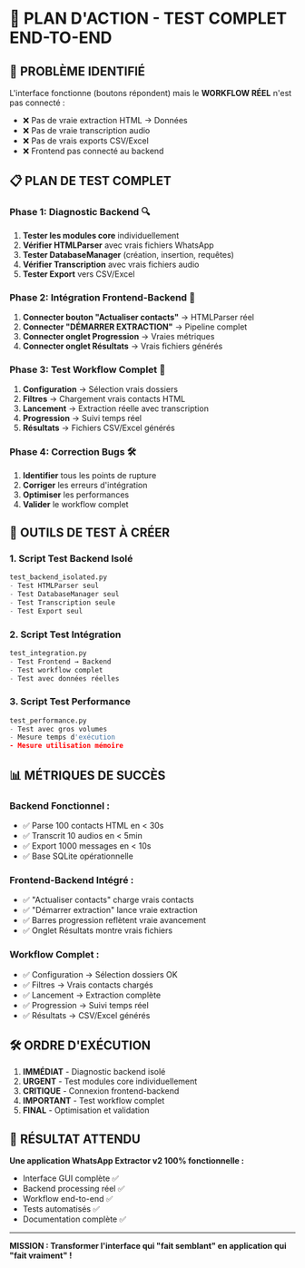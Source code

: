 # 🎯 PLAN D'ACTION - TEST COMPLET END-TO-END

## 🚨 **PROBLÈME IDENTIFIÉ**
L'interface fonctionne (boutons répondent) mais le **WORKFLOW RÉEL** n'est pas connecté :
- ❌ Pas de vraie extraction HTML → Données
- ❌ Pas de vraie transcription audio
- ❌ Pas de vrais exports CSV/Excel
- ❌ Frontend pas connecté au backend

## 📋 **PLAN DE TEST COMPLET**

### **Phase 1: Diagnostic Backend** 🔍
1. **Tester les modules core** individuellement
2. **Vérifier HTMLParser** avec vrais fichiers WhatsApp  
3. **Tester DatabaseManager** (création, insertion, requêtes)
4. **Vérifier Transcription** avec vrais fichiers audio
5. **Tester Export** vers CSV/Excel

### **Phase 2: Intégration Frontend-Backend** 🔗
1. **Connecter bouton "Actualiser contacts"** → HTMLParser réel
2. **Connecter "DÉMARRER EXTRACTION"** → Pipeline complet
3. **Connecter onglet Progression** → Vraies métriques
4. **Connecter onglet Résultats** → Vrais fichiers générés

### **Phase 3: Test Workflow Complet** 🚀
1. **Configuration** → Sélection vrais dossiers
2. **Filtres** → Chargement vrais contacts HTML
3. **Lancement** → Extraction réelle avec transcription
4. **Progression** → Suivi temps réel  
5. **Résultats** → Fichiers CSV/Excel générés

### **Phase 4: Correction Bugs** 🛠️
1. **Identifier** tous les points de rupture
2. **Corriger** les erreurs d'intégration
3. **Optimiser** les performances
4. **Valider** le workflow complet

## 🔧 **OUTILS DE TEST À CRÉER**

### **1. Script Test Backend Isolé**
```python
test_backend_isolated.py
- Test HTMLParser seul
- Test DatabaseManager seul  
- Test Transcription seule
- Test Export seul
```

### **2. Script Test Intégration**
```python
test_integration.py
- Test Frontend → Backend
- Test workflow complet
- Test avec données réelles
```

### **3. Script Test Performance**
```python
test_performance.py
- Test avec gros volumes
- Mesure temps d'exécution
- Mesure utilisation mémoire
```

## 📊 **MÉTRIQUES DE SUCCÈS**

### **Backend Fonctionnel :**
- ✅ Parse 100 contacts HTML en < 30s
- ✅ Transcrit 10 audios en < 5min
- ✅ Export 1000 messages en < 10s
- ✅ Base SQLite opérationnelle

### **Frontend-Backend Intégré :**
- ✅ "Actualiser contacts" charge vrais contacts
- ✅ "Démarrer extraction" lance vraie extraction  
- ✅ Barres progression reflètent vraie avancement
- ✅ Onglet Résultats montre vrais fichiers

### **Workflow Complet :**
- ✅ Configuration → Sélection dossiers OK
- ✅ Filtres → Vrais contacts chargés  
- ✅ Lancement → Extraction complète
- ✅ Progression → Suivi temps réel
- ✅ Résultats → CSV/Excel générés

## 🛠️ **ORDRE D'EXÉCUTION**

1. **IMMÉDIAT** - Diagnostic backend isolé
2. **URGENT** - Test modules core individuellement  
3. **CRITIQUE** - Connexion frontend-backend
4. **IMPORTANT** - Test workflow complet
5. **FINAL** - Optimisation et validation

## 🎯 **RÉSULTAT ATTENDU**

**Une application WhatsApp Extractor v2 100% fonctionnelle :**
- Interface GUI complète ✅ 
- Backend processing réel ✅
- Workflow end-to-end ✅
- Tests automatisés ✅
- Documentation complète ✅

---

**MISSION : Transformer l'interface qui "fait semblant" en application qui "fait vraiment" !**